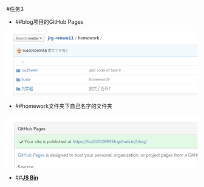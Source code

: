 #任务3

* ##blog项目的GitHub Pages

![img-1](img/img-1.png)

* ##homework文件夹下自己名字的文件夹

![img-2](img/img-2.png)

* ##[**JS Bin**](http://js.jirengu.com/heqa/1/edit?html,output)
